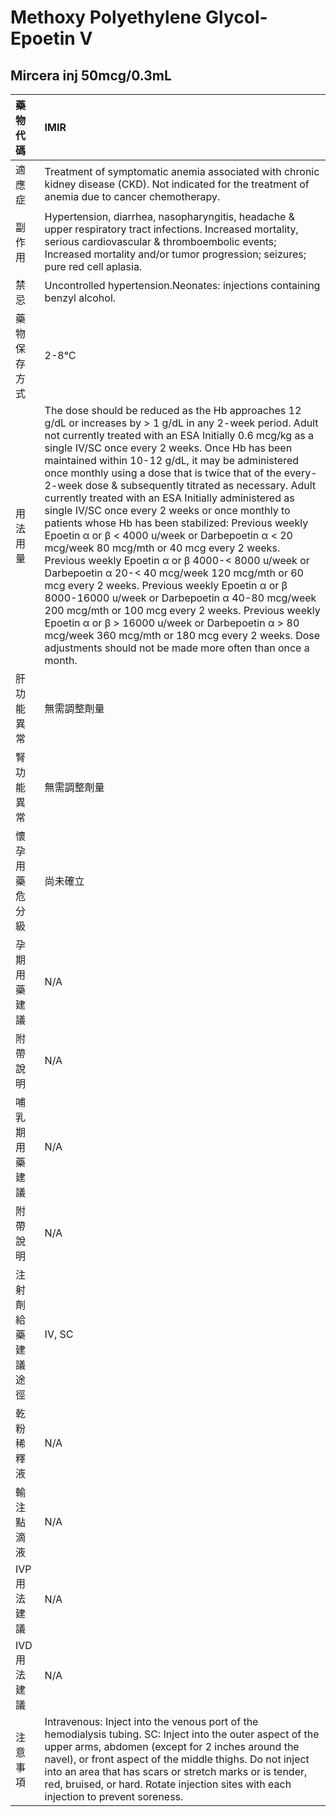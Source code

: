 # Methoxy Polyethylene Glycol- Epoetin V

## Mircera inj 50mcg/0.3mL

| 藥物代碼 | IMIR |
| :--- | :--- |
| 適應症 | Treatment of symptomatic anemia associated with chronic kidney disease \(CKD\). Not indicated for the treatment of anemia due to cancer chemotherapy. |
| 副作用 | Hypertension, diarrhea, nasopharyngitis, headache & upper respiratory tract infections. Increased mortality, serious cardiovascular & thromboembolic events; Increased mortality and/or tumor progression; seizures; pure red cell aplasia. |
| 禁忌 | Uncontrolled hypertension.Neonates: injections containing benzyl alcohol. |
| 藥物保存方式 | 2-8℃ |
| 用法用量 | The dose should be reduced as the Hb approaches 12 g/dL or increases by &gt; 1 g/dL in any 2-week period. Adult not currently treated with an ESA Initially 0.6 mcg/kg as a single IV/SC once every 2 weeks. Once Hb has been maintained within 10-12 g/dL, it may be administered once monthly using a dose that is twice that of the every-2-week dose & subsequently titrated as necessary. Adult currently treated with an ESA Initially administered as single IV/SC once every 2 weeks or once monthly to patients whose Hb has been stabilized: Previous weekly Epoetin α or β &lt; 4000 u/week or Darbepoetin α &lt; 20 mcg/week 80 mcg/mth or 40 mcg every 2 weeks. Previous weekly Epoetin α or β 4000-&lt; 8000 u/week or Darbepoetin α 20-&lt; 40 mcg/week 120 mcg/mth or 60 mcg every 2 weeks. Previous weekly Epoetin α or β 8000-16000 u/week or Darbepoetin α 40-80 mcg/week 200 mcg/mth or 100 mcg every 2 weeks. Previous weekly Epoetin α or β &gt; 16000 u/week or Darbepoetin α &gt; 80 mcg/week 360 mcg/mth or 180 mcg every 2 weeks. Dose adjustments should not be made more often than once a month. |
| 肝功能異常 | 無需調整劑量 |
| 腎功能異常 | 無需調整劑量 |
| 懷孕用藥危分級 | 尚未確立 |
| 孕期用藥建議 | N/A |
| 附帶說明 | N/A |
| 哺乳期用藥建議 | N/A |
| 附帶說明 | N/A |
| 注射劑給藥建議途徑 | IV, SC |
| 乾粉稀釋液 | N/A |
| 輸注點滴液 | N/A |
| IVP 用法建議 | N/A |
| IVD 用法建議 | N/A |
| 注意事項 | Intravenous: Inject into the venous port of the hemodialysis tubing. SC: Inject into the outer aspect of the upper arms, abdomen \(except for 2 inches around the navel\), or front aspect of the middle thighs. Do not inject into an area that has scars or stretch marks or is tender, red, bruised, or hard. Rotate injection sites with each injection to prevent soreness. |

